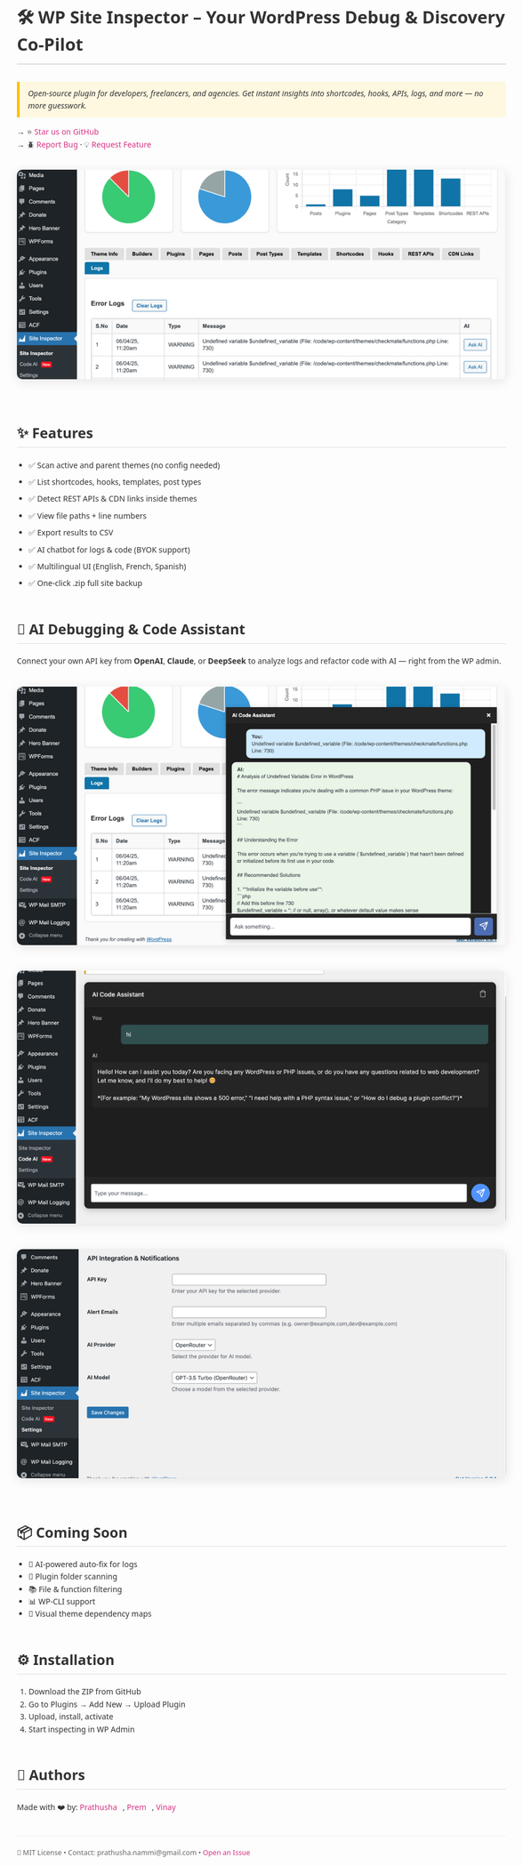 <!DOCTYPE html>
<html lang="en">
<head>
  <meta charset="UTF-8" />
  <meta name="viewport" content="width=device-width, initial-scale=1.0" />
  <title>WP Site Inspector</title>
  <style>
    body {
      font-family: 'Segoe UI', Roboto, sans-serif;
      line-height: 1.6;
      background-color: #fdfdfd;
      color: #333;
      margin: 0;
      padding: 40px;
      max-width: 900px;
      margin-left: auto;
      margin-right: auto;
    }

    h1, h2, h3 {
      color: #1a73e8;
    }

    h1 {
      font-size: 2.2em;
      border-bottom: 2px solid #ddd;
      padding-bottom: 0.3em;
      margin-bottom: 1em;
    }

    h2 {
      margin-top: 2em;
      font-size: 1.8em;
      border-bottom: 1px solid #ddd;
      padding-bottom: 0.2em;
    }

    a {
      color: #d63384;
      text-decoration: none;
    }

    a:hover {
      text-decoration: underline;
    }

    ul, ol {
      padding-left: 1.5em;
    }

    code {
      background: #f2f2f2;
      padding: 2px 5px;
      border-radius: 4px;
      font-family: monospace;
    }

    .badge {
      background: #1a73e8;
      color: #fff;
      padding: 4px 10px;
      border-radius: 12px;
      font-size: 0.85em;
      margin-left: 10px;
    }

    .hero-img {
      max-width: 100%;
      border-radius: 10px;
      margin: 20px 0;
      box-shadow: 0 4px 20px rgba(0,0,0,0.1);
    }

    .author {
      display: inline-block;
      margin-right: 10px;
    }

    .highlight {
      background: #fff8e1;
      border-left: 5px solid #ffc107;
      padding: 10px 15px;
      margin: 15px 0;
      font-style: italic;
    }

    .footer {
      font-size: 0.9em;
      color: #666;
      border-top: 1px solid #eee;
      padding-top: 20px;
      margin-top: 40px;
    }

    .feature-list li {
      margin-bottom: 8px;
    }

    .contributors {
      margin-top: 10px;
    }

    .contributors img {
      border-radius: 50%;
      width: 40px;
      margin-right: 10px;
    }
  </style>
</head>
<body>

  <h1>🛠️ WP Site Inspector – Your WordPress Debug & Discovery Co-Pilot</h1>

  <p class="highlight">
    Open-source plugin for developers, freelancers, and agencies. Get instant insights into shortcodes, hooks, APIs, logs, and more — no more guesswork.
  </p>

  <p>
    → ⭐ <a href="https://github.com/prathushan/WP-Site-Inspector">Star us on GitHub</a><br />
    → 🪲 <a href="https://github.com/prathushan/WP-Site-Inspector/issues">Report Bug</a> · 💡 <a href="https://github.com/prathushan/WP-Site-Inspector/issues">Request Feature</a>
  </p>

  <img src="./assets/site-inspector.png" alt="Site Inspector Screenshot" class="hero-img" />

  <h2>✨ Features</h2>
  <ul class="feature-list">
    <li>✅ Scan active and parent themes (no config needed)</li>
    <li>✅ List shortcodes, hooks, templates, post types</li>
    <li>✅ Detect REST APIs & CDN links inside themes</li>
    <li>✅ View file paths + line numbers</li>
    <li>✅ Export results to CSV</li>
    <li>✅ AI chatbot for logs & code (BYOK support)</li>
    <li>✅ Multilingual UI (English, French, Spanish)</li>
    <li>✅ One-click .zip full site backup</li>
  </ul>

  <h2>🤖 AI Debugging & Code Assistant</h2>

  <p>
    Connect your own API key from <strong>OpenAI</strong>, <strong>Claude</strong>, or <strong>DeepSeek</strong> to analyze logs and refactor code with AI — right from the WP admin.
  </p>

  <img src="./assets/Ask-AI.png" alt="Ask AI Screenshot" class="hero-img" />
  <img src="./assets/Code-AI.png" alt="Code AI Screenshot" class="hero-img" />
  <img src="./assets/byok.png" alt="BYOK" class="hero-img" />

  <h2>📦 Coming Soon</h2>
  <ul>
    <li>🔄 AI-powered auto-fix for logs</li>
    <li>🔧 Plugin folder scanning</li>
    <li>📚 File & function filtering</li>
    <li>📊 WP-CLI support</li>
    <li>🧠 Visual theme dependency maps</li>
  </ul>

  <h2>⚙️ Installation</h2>
  <ol>
    <li>Download the ZIP from GitHub</li>
    <li>Go to Plugins → Add New → Upload Plugin</li>
    <li>Upload, install, activate</li>
    <li>Start inspecting in WP Admin</li>
  </ol>

  <h2>🙌 Authors</h2>
  <p>
    Made with ❤️ by:
    <span class="author"><a href="https://github.com/prathushan">Prathusha</a></span>,
    <span class="author"><a href="https://github.com/PremKumar-Softscripts">Prem</a></span>,
    <span class="author"><a href="https://github.com/v-i-nay">Vinay</a></span>
  </p>

  <div class="footer">
    📃 MIT License • Contact: prathusha.nammi@gmail.com • <a href="https://github.com/prathushan/WP-Site-Inspector/issues">Open an Issue</a>
  </div>
</body>
</html>
